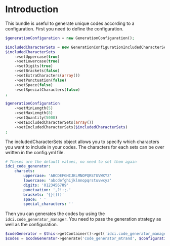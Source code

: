 Introduction
============

This bundle is useful to generate unique codes according to a configuration.
First you need to define the configuration.

```php
$generationConfiguration = new GenerationConfiguration();

$includedCharacterSets = new GenerationConfigurationIncludedCharacterSets();
$includedCharacterSets
    ->setUppercase(true)
    ->setLowercase(true)
    ->setDigits(true)
    ->setBrackets(false)
    ->setExtraCharacters(array())
    ->setPunctuation(false)
    ->setSpace(false)
    ->setSpecialCharacters(false)
;

$generationConfiguration
    ->setMinLength(5)
    ->setMaxLength(8)
    ->setQuantity(5000)
    ->setExcludedCharacterSets(array())
    ->setIncludedCharacterSets($includedCharacterSets)
;
```

The includedCharacterSets object allows you to specify which characters you want to include in your codes.
The characters for each sets can be over written in the config.yml file.

```yml
# Theses are the default values, no need to set them again
idci_code_generator:
    charsets:
        uppercase: 'ABCDEFGHIJKLMNOPQRSTUVWXYZ'
        lowercase: 'abcdefghijklmnopqrstuvwxyz'
        digits: '0123456789'
        punctuation: ',?!:;.'
        brackets: '{}[]()'
        space: ' '
        special_characters: ''
```

Then you can generates the codes by using the `idci.code_generator_manager`.
You need to pass the generation strategy as well as the configuration.

```php
$codeGenerator = $this->getContainer()->get('idci.code_generator_manager');
$codes = $codeGenerator->generate('code_generator_mtrand', $configuration);
```